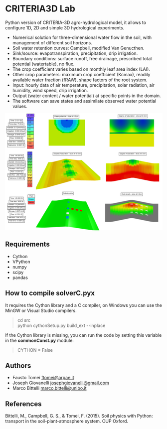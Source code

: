 # CRITERIA3D Lab
Python version of CRITERIA-3D agro-hydrological model, it allows to configure 1D, 2D and simple 3D hydrological experiments.
  
- Numerical solution for three-dimensional water flow in the soil, with management of different soil horizons.  
- Soil water retention curves: Campbell, modified Van Genucthen.  
- Sink/source: evapotranspiration, precipitation, drip irrigation.  
- Boundary conditions: surface runoff, free drainage, prescribed total potential (watertable), no flux.
- The crop coefficient varies based on monthly leaf area index (LAI).
- Other crop parameters: maximum crop coefficient (Kcmax), readily available water fraction (fRAW), shape factors of the root system.
- Input: hourly data of air temperature, precipitation, solar radiation, air humidity, wind speed, drip irrigation.
- Output (water content / water potential) at specific points in the domain.
- The software can save states and assimilate observed water potential values.  


![](https://github.com/ARPA-SIMC/CRITERIA3D_LAB/blob/main/doc/criteria3d.png)

## Requirements
- Cython
- VPython
- numpy  
- scipy  
- pandas

## How to compile solverC.pyx
It requires the Cython library and a C compiler, on Windows you can use the MinGW or Visual Studio compilers.
>cd src  
>python cythonSetup.py build_ext --inplace
 
If the Cython library is missing, you can run the code by setting this variable in the **commonConst.py** module:
> CYTHON = False


## Authors
- Fausto Tomei    <ftomei@arpae.it>
- Joseph Giovanelli <josephgiovanelli@gmail.com>
- Marco Bittelli  <marco.bittelli@unibo.it>

## References
Bittelli, M., Campbell, G. S., & Tomei, F. (2015). Soil physics with Python: transport in the soil-plant-atmosphere system. OUP Oxford.
